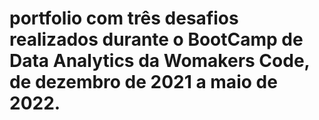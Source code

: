 # portfolio com três desafios realizados durante o BootCamp de Data Analytics da Womakers Code, de dezembro de 2021 a maio de 2022. 
